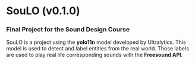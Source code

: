 # **SouLO** (v0.1.0)
### Final Project for the Sound Design Course

SouLO is a project using the **yolo11n** model developed by Ultralytics. This model is used to detect and label entities from the real world. Those labels are used to play real life corresponding sounds with the **Freesound API**.
